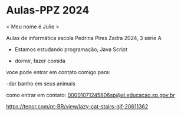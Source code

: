 # Aulas-PPZ 2024 #
< Meu nome é Julie >

Aulas de informática escola Pedrina Pires Zadra 2024, 3 série A 

- Estamos estudando programação, Java Script

-  dormir, fazer comida 

 voce pode entrar em contato comigo para:

 -dar banho em seus animais

 como entrar em contato: 00001071245806sp@al.educacao.sp.gov.br

 https://tenor.com/pt-BR/view/lazy-cat-stairs-gif-20611362
